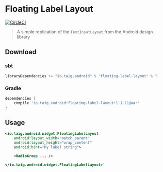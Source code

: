 # Floating Label Layout

[![CircleCI](https://circleci.com/gh/Taig/floating-label-layout/tree/master.svg?style=shield)](https://circleci.com/gh/Taig/floating-label-layout/tree/master)

> A simple replication of the `TextInputLayout` from the Android design library

## Download

### sbt

```scala
libraryDependencies += "io.taig.android" % "floating-label-layout" % "1.1.11"
```

### Gradle

```groovy
dependencies {
    compile 'io.taig.android:floating-label-layout:1.1.11@aar'
}
```

## Usage

```xml
<io.taig.android.widget.FloatingLabelLayout
    android:layout_width="match_parent"
    android:layout_height="wrap_content"
    android:hint="My label string">

    <RadioGroup ... />

</io.taig.android.widget.FloatingLabelLayout>`
```